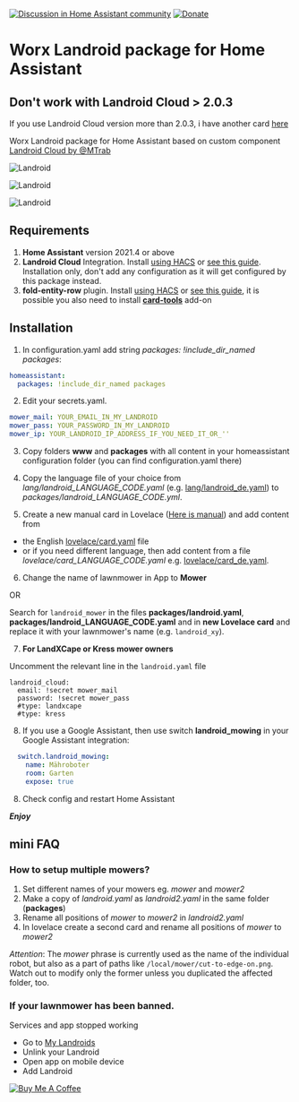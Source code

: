 [![Discussion in Home Assistant community](https://img.shields.io/badge/discussion-HA_community-03a9f4.svg)](https://community.home-assistant.io/t/worx-landroid-package/119345)
[![Donate](https://img.shields.io/badge/donate-Coffee-ff813f.svg)](https://www.buymeacoffee.com/barma)

# Worx Landroid package for Home Assistant

## Don't work with Landroid Cloud > 2.0.3

If you use Landroid Cloud version more than 2.0.3, i have another card [here](https://github.com/Barma-lej/landroid-card)

Worx Landroid package for Home Assistant based on custom component [Landroid Cloud by @MTrab](https://github.com/MTrab/landroid_cloud)

![Landroid](media/halandroid20211102_main.png)

![Landroid](media/halandroid20211102_settings.png)

![Landroid](media/halandroid20211102_info.png)

## Requirements

1. **Home Assistant** version 2021.4 or above
2. **Landroid Cloud** Integration. Install [using HACS](https://github.com/hacs/integration) or [see this guide](https://github.com/MTrab/landroid_cloud#installation). Installation only, don't add any configuration as it will get configured by this package instead.
3. **fold-entity-row** plugin. Install [using HACS](https://github.com/hacs/integration) or [see this guide](https://github.com/thomasloven/lovelace-fold-entity-row#installing), it is possible you also need to install [**card-tools**](https://github.com/thomasloven/card-tools) add-on

## Installation
1. In configuration.yaml add string _packages: !include_dir_named packages_:
```yaml
homeassistant:
  packages: !include_dir_named packages
```

2. Edit your secrets.yaml.
```yaml
mower_mail: YOUR_EMAIL_IN_MY_LANDROID
mower_pass: YOUR_PASSWORD_IN_MY_LANDROID
mower_ip: YOUR_LANDROID_IP_ADDRESS_IF_YOU_NEED_IT_OR_''
```

3. Copy folders **www** and **packages** with all content in your homeassistant configuration folder (you can find configuration.yaml there)

4. Copy the language file of your choice from *lang/landroid_LANGUAGE_CODE.yaml* (e.g. [lang/landroid_de.yaml](lang/landroid_de.yaml)) to *packages/landroid_LANGUAGE_CODE.yml*.

5. Create a new manual card in Lovelace ([Here is manual](https://github.com/Barma-lej/halandroid/blob/master/help/add_card.md)) and add content from
- the English [lovelace/card.yaml](lovelace/card.yaml) file
- or if you need different language, then add content from a file *lovelace/card_LANGUAGE_CODE.yaml* e.g. [lovelace/card_de.yaml](lovelace/card_de.yaml).

6. Change the name of lawnmower in App to **Mower**

OR

Search for `landroid_mower` in the files **packages/landroid.yaml**, **packages/landroid_LANGUAGE_CODE.yaml** and in **new Lovelace card** and replace it with your lawnmower's name (e.g. `landroid_xy`).

7. **For LandXCape or Kress mower owners**

Uncomment the relevant line in the `landroid.yaml` file
```
landroid_cloud:
  email: !secret mower_mail
  password: !secret mower_pass
  #type: landxcape
  #type: kress
```

8. If you use a Google Assistant, then use switch **landroid_mowing** in your Google Assistant integration:
```yaml
  switch.landroid_mowing:
    name: Mähroboter
    room: Garten
    expose: true
```
8. Check config and restart Home Assistant

**_Enjoy_**

## mini FAQ

### How to setup multiple mowers?

1. Set different names of your mowers eg. *mower* and *mower2*
2. Make a copy of *landroid.yaml* as *landroid2.yaml* in the same folder (**packages**)
3. Rename all positions of *mower* to *mower2* in *landroid2.yaml*
4. In lovelace create a second card and rename all positions of *mower* to *mower2*

_Attention_: The _mower_ phrase is currently used as the name of the individual robot, but also as a part of paths like `/local/mower/cut-to-edge-on.png`. Watch out to modify only the former unless you duplicated the affected folder, too.

### If your lawnmower has been banned.
Services and app stopped working

* Go to [My Landroids](https://account.worxlandroid.com/product-items)
* Unlink your Landroid
* Open app on mobile device
* Add Landroid


<a href="https://www.buymeacoffee.com/barma" target="_blank"><img src="https://www.buymeacoffee.com/assets/img/custom_images/white_img.png" alt="Buy Me A Coffee" style="height: auto !important;width: auto !important;" ></a>
